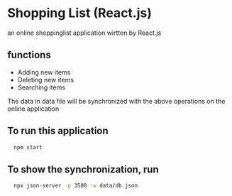 # Shopping List (React.js)

an online shoppinglist application wirtten by React.js

## functions
- Adding new items
- Deleting new items
- Searching items

The data in data file will be synchronized with the above operations on the online application

## To run this application 

```bash
  npm start
```

## To show the synchronization, run

```bash
  npx json-server -p 3500 -w data/db.json
```
